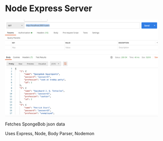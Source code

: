 # Node Express Server
![alt text](postman.jpg)

Fetches SpongeBob json data

Uses Express, Node, Body Parser, Nodemon 